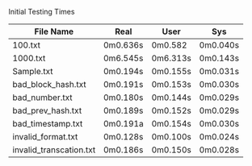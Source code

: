 Initial Testing Times

| File Name               | Real     | User     | Sys      |
|-------------------------|----------|----------|----------|
| 100.txt                 | 0m0.636s | 0m0.582  | 0m0.040s |
| 1000.txt                | 0m6.545s | 0m6.313s | 0m0.143s |
| Sample.txt              | 0m0.194s | 0m0.155s | 0m0.031s |
| bad_block_hash.txt      | 0m0.191s | 0m0.153s | 0m0.030s |
| bad_number.txt          | 0m0.180s | 0m0.144s | 0m0.029s |
| bad_prev_hash.txt       | 0m0.189s | 0m0.152s | 0m0.029s |
| bad_timestamp.txt       | 0m0.191a | 0m0.154s | 0m0.030s |
| invalid_format.txt      | 0m0.128s | 0m0.100s | 0m0.024s |
| invalid_transcation.txt | 0m0.186s | 0m0.150s | 0m0.028s |
